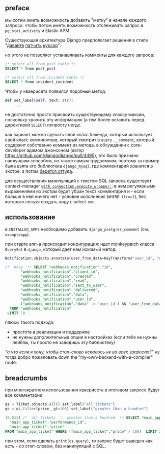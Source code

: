 ## preface

мы хотим иметь возможность добавить "метку" в начале каждого запроса,
чтобы потом иметь возможность отслеживать запрос в `pg_stat_activity` и
Elastic APM.

Существующая архитектура Django предполагает решения в стиле "[давайте](https://github.com/shezadkhan137/django-sql-commenter/blob/master/django_sql_commenter/db/backends/shared/commenter_cursor.py) [патчить](https://github.com/adw0rd/django-sql-stacktrace/blob/master/sqlstacktrace/stacktracecursor.py) [курсор](https://groups.google.com/d/msg/django-developers/14ixsfu4VAw/XcWlpxLtm1EJ)":

но этого не позволяет устанавливать комменты для каждого запроса:

```sql
/* select all from post table */
SELECT * from post_post

/* select all from incident table */
SELECT * from incident_incident
```

Чтобы у кваерисета появился подобный метод:

```python
def set_label(self, text: str):
    ...
```

не достаточно просто присвоить существующему классу миксин, поскольку хранить эту информацию (а тем более вставить перед директивой `SELECT`) попросту негде.

как вариант можно сделать свой класс бэкенда, который использует свой класс компилятора, который смотрит в `query.__comment`, который содержит собственно коммент из метода. в обсуждении с core-developer адамом джонсоном (автор https://github.com/django/django/pull/4495), это было признано наилучшим способом, но также самым трудоемким. поэтому за пример была взята его библиотека `django_mysql`, где комментарий хранится в экстре, а потом [берется оттуда](https://github.com/adamchainz/django-mysql/blob/master/src/django_mysql/apps.py#L51).

для осуществления манипуляций с текстом SQL запроса существует context-manager [`with connection.execute_wrapper:`](https://docs.djangoproject.com/en/3.0/topics/db/instrumentation/#connection-execute-wrapper). в нем регулярными выражениями из экстры будет убран текст комментария и - если больше в ней ничего нет - условие исполнения (`WHERE (true)`), без которого нельзя создать ноду с select-ом.

## использование

в `INSTALLED_APPS` необходимо добавить `django_postgres_comment` (см. `exampleapp`).

при старте апп-а происходит конфигурация: идет monkeypatch класса `QuerySet` в `django`, который дает нам
искомый метод:

```python
Notification.objects.annotate(user_from_data=KeyTransform("user_id", "data")).set_label("booy")[:10]
```
```sql
/*  booy  */ SELECT "webhooks_notification"."id",
       "webhooks_notification"."client_id",
       "webhooks_notification"."created",
       "webhooks_notification"."read",
       "webhooks_notification"."sent_to_user",
       "webhooks_notification"."delivered",
       "webhooks_notification"."data",
       "webhooks_notification"."user_id",
       ("webhooks_notification"."data" -> 'user_id') AS "user_from_data"
  FROM "webhooks_notification"
 LIMIT 10
```

плюсы такого подхода:

- простота в реализации и поддержке
- не нужны дополнительные опции в настройках (если тебе не нужны лейблы, ты просто не заводишь эту библиотеку)

*"а что если я хочу, чтобы стоп-слово искалось не во всех запросах?"* ну тогда добро пожаловать down the "my-own-backend-with-a-compiler" route.

## breadcrumbs

при многократном использовании кваерисета в итоговом запросе будут все комментарии:

```python
qs = Ticket.objects.all().set_label("all tickets")
qs = qs.filter(price__gt=100).set_label("greater than a hundred")
```
```sql
(0.012) /*  all tickets  |  greater than a hundred  */ SELECT "main_app_ticket"."id",
  "main_app_ticket"."performance_id",
  "main_app_ticket"."price" 
FROM "main_app_ticket" WHERE ("main_app_ticket"."price" > 100)  LIMIT 21; args=(100,)
```

при этом, если сделать `print(qs.query)`, то запрос будет выведен как есть - со стоп-словом, без манипуляций c SQL.
